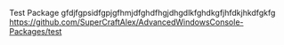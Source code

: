 Test Package
gfdjfgpsidfgpjgfhmjdfghdfhgjdhgdlkfghdkgfjhfdkjhkdfgkfg
https://github.com/SuperCraftAlex/AdvancedWindowsConsole-Packages/test